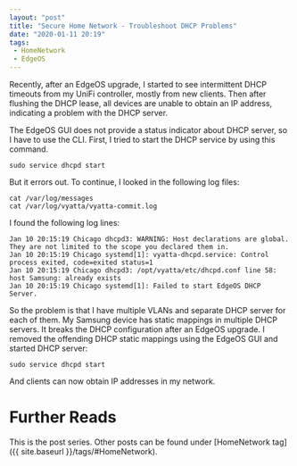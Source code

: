 ```yaml
---
layout: "post"
title: "Secure Home Network - Troubleshoot DHCP Problems"
date: "2020-01-11 20:19"
tags:
 - HomeNetwork
 - EdgeOS
---
```


Recently, after an EdgeOS upgrade, I started to see intermittent DHCP timeouts from my UniFi controller, mostly from new clients. Then after flushing the DHCP lease, all devices are unable to obtain an IP address, indicating a problem with the DHCP server.

The EdgeOS GUI does not provide a status indicator about DHCP server, so I have to use the CLI. First, I tried to start the DHCP service by using this command.
```
sudo service dhcpd start
```

But it errors out. To continue, I looked in the following log files:

```
cat /var/log/messages
cat /var/log/vyatta/vyatta-commit.log
```

I found the following log lines:

```
Jan 10 20:15:19 Chicago dhcpd3: WARNING: Host declarations are global.  They are not limited to the scope you declared them in.
Jan 10 20:15:19 Chicago systemd[1]: vyatta-dhcpd.service: Control process exited, code=exited status=1
Jan 10 20:15:19 Chicago dhcpd3: /opt/vyatta/etc/dhcpd.conf line 58: host Samsung: already exists
Jan 10 20:15:19 Chicago systemd[1]: Failed to start EdgeOS DHCP Server.
```

So the problem is that I have multiple VLANs and separate DHCP server for each of them. My Samsung device has static mappings in multiple DHCP servers. It breaks the DHCP configuration after an EdgeOS upgrade. I removed the offending DHCP static mappings using the EdgeOS GUI and started DHCP server:

```
sudo service dhcpd start
```

And clients can now obtain IP addresses in my network.


# Further Reads
This is the post series. Other posts can be found under [HomeNetwork tag]({{ site.baseurl }}/tags/#HomeNetwork).
